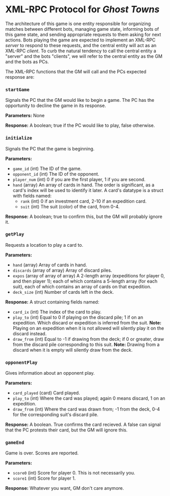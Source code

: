 XML-RPC Protocol for *Ghost Towns*
======================================

The architecture of this game is one entity responsible for organizing matches
between different bots, managing game state, informing bots of this game state,
and sending appropriate requests to them asking for next actions.
Bots playing the game are expected to implement an XML-RPC *server* to respond
to these requests, and the central entity will act as an XML-RPC *client*.
To curb the natural tendency to call the central entity a "server" and the bots
"clients", we will refer to the central entity as the GM and the bots as PCs.

The XML-RPC functions that the GM will call and the PCs expected response are:

### `startGame`

Signals the PC that the GM would like to begin a game.
The PC has the opportunity to decline the game in its response.

**Parameters:** None

**Response:** A boolean; true if the PC would like to play, false otherwise.

### `initialize`

Signals the PC that the game is beginning.

**Parameters:**

* `game_id` (int) The ID of the game.
* `opponent_id` (int) The ID of the opponent.
* `player_num` (int) 0 if you are the first player, 1 if you are second.
* `hand` (array) An array of cards in hand. The order is significant,
  as a card's index will be used to identify it later.
  A card's datatype is a struct with fields named:
  * `rank` (int) 0 if an investment card, 2-10 if an expedition card.
  * `suit` (int) The suit (color) of the card, from 0-4.

**Response:** A boolean; true to confirm this, but the GM will probably ignore it.

### `getPlay`

Requests a location to play a card to.

**Parameters:**

* `hand` (array) Array of cards in hand.
* `discards` (array of array) Array of discard piles.
* `expos` (array of array of array) A 2-length array (expeditions for player 0,
  and then player 1); each of which contains a 5-length array (for each suit),
  each of which contains an array of cards on that expedition. 
* `deck_size` (int) Number of cards left in the deck.

**Response:** A struct containing fields named:

* `card_ix` (int) The index of the card to play.
* `play_to` (int) Equal to 0 if playing on the discard pile;
  1 if on an expedition. Which discard or expedition is inferred from the suit.
  **Note:** Playing on an expedition when it is not allowed will silently
  play it on the discard instead.
* `draw_from` (int) Equal to -1 if drawing from the deck; if 0 or greater,
  draw from the discard pile corresponding to this suit.
  **Note:** Drawing from a discard when it is empty will silently
  draw from the deck.

### `opponentPlay`

Gives information about an opponent play.

**Parameters:**

* `card_played` (card) Card played.
* `play_to` (int) Where the card was played; again 0 means discard,
  1 on an expedition.
* `draw_from` (int) Where the card was drawn from; -1 from the deck,
  0-4 for the corresponding suit's discard pile.
  
**Response:** A boolean. True confirms the card recieved. A false can signal that
the PC protests their card, but the GM will ignore this.

### `gameEnd`

Game is over. Scores are reported.

**Parameters:**

* `score0` (int) Score for player 0. This is not necessarily you.
* `score1` (int) Score for player 1.

**Response:** Whatever you want, GM don't care anymore.
